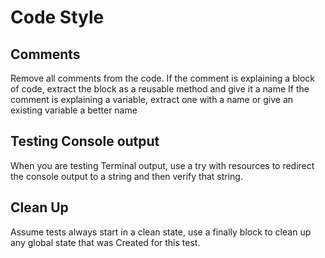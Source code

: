 # Code Style

## Comments

Remove all comments from the code.
If the comment is explaining a block of code, extract the block as a reusable method and give it a name
If the comment is explaining a variable, extract one with a name or give an existing variable a better name

## Testing Console output

When you are testing Terminal output, use a try with resources to redirect the console output to a string and then verify that string. 

## Clean Up

Assume tests always start in a clean state, 
use a finally block to clean up any global state that was Created for this test.
